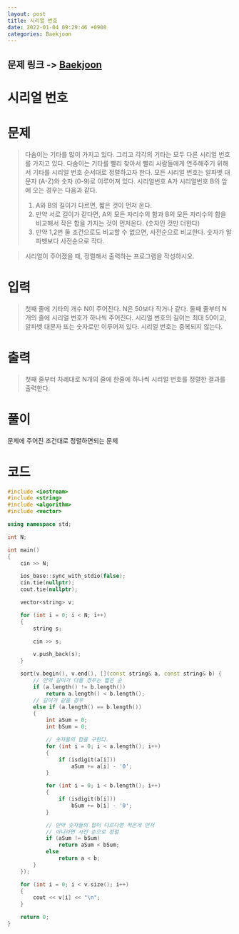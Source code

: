 ```yaml
---
layout: post
title: 시리얼 번호
date: 2022-01-04 09:29:46 +0900
categories: Baekjoon
---
```


## 문제 링크 -> [Baekjoon](https://www.acmicpc.net/problem/1431)
# 시리얼 번호

# 문제
> 다솜이는 기타를 많이 가지고 있다. 그리고 각각의 기타는 모두 다른 시리얼 번호를 가지고 있다. 다솜이는 기타를 빨리 찾아서 빨리 사람들에게 연주해주기 위해서 기타를 시리얼 번호 순서대로 정렬하고자 한다.
모든 시리얼 번호는 알파벳 대문자 (A-Z)와 숫자 (0-9)로 이루어져 있다.
시리얼번호 A가 시리얼번호 B의 앞에 오는 경우는 다음과 같다.
> 1. A와 B의 길이가 다르면, 짧은 것이 먼저 온다.
> 2. 만약 서로 길이가 같다면, A의 모든 자리수의 합과 B의 모든 자리수의 합을 비교해서 작은 합을 가지는 것이 먼저온다. (숫자인 것만 더한다)
> 3. 만약 1,2번 둘 조건으로도 비교할 수 없으면, 사전순으로 비교한다. 숫자가 알파벳보다 사전순으로 작다.

> 시리얼이 주어졌을 때, 정렬해서 출력하는 프로그램을 작성하시오.

# 입력
> 첫째 줄에 기타의 개수 N이 주어진다. N은 50보다 작거나 같다. 둘째 줄부터 N개의 줄에 시리얼 번호가 하나씩 주어진다. 시리얼 번호의 길이는 최대 50이고, 알파벳 대문자 또는 숫자로만 이루어져 있다. 시리얼 번호는 중복되지 않는다.

# 출력
> 첫째 줄부터 차례대로 N개의 줄에 한줄에 하나씩 시리얼 번호를 정렬한 결과를 출력한다.

# 풀이
문제에 주어진 조건대로 정렬하면되는 문제

# 코드
```c++
#include <iostream>
#include <string>
#include <algorithm>
#include <vector>

using namespace std;

int N;

int main()
{
	cin >> N;

	ios_base::sync_with_stdio(false);
	cin.tie(nullptr);
	cout.tie(nullptr);

	vector<string> v;

	for (int i = 0; i < N; i++)
	{
		string s;

		cin >> s;

		v.push_back(s);
	}

	sort(v.begin(), v.end(), [](const string& a, const string& b) {
        // 만약 길이가 다를 경우는 짧은 순
		if (a.length() != b.length())
			return a.length() < b.length();
        // 길이가 같을 경우
		else if (a.length() == b.length())
		{
			int aSum = 0;
			int bSum = 0;

            // 숫자들의 합을 구한다.
			for (int i = 0; i < a.length(); i++)
			{
				if (isdigit(a[i]))
					aSum += a[i] - '0';
			}

			for (int i = 0; i < b.length(); i++)
			{
				if (isdigit(b[i]))
					bSum += b[i] - '0';
			}

            // 만약 숫자들의 합이 다르다면 적은게 먼저
            // 아니라면 사전 순으로 정렬
			if (aSum != bSum)
				return aSum < bSum;
			else
				return a < b;
		}
	});

	for (int i = 0; i < v.size(); i++)
	{
		cout << v[i] << "\n";
	}

	return 0;
}
```